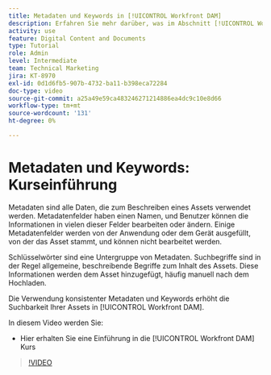 ```yaml
---
title: Metadaten und Keywords in [!UICONTROL Workfront DAM]
description: Erfahren Sie mehr darüber, was im Abschnitt [!UICONTROL Workfront DAM] Administrator, Teil 2 Metadaten- und Keywords-Kurs.
activity: use
feature: Digital Content and Documents
type: Tutorial
role: Admin
level: Intermediate
team: Technical Marketing
jira: KT-8970
exl-id: 0d1d6fb5-907b-4732-ba11-b398eca72284
doc-type: video
source-git-commit: a25a49e59ca483246271214886ea4dc9c10e8d66
workflow-type: tm+mt
source-wordcount: '131'
ht-degree: 0%

---
```


# Metadaten und Keywords: Kurseinführung

Metadaten sind alle Daten, die zum Beschreiben eines Assets verwendet werden. Metadatenfelder haben einen Namen, und Benutzer können die Informationen in vielen dieser Felder bearbeiten oder ändern. Einige Metadatenfelder werden von der Anwendung oder dem Gerät ausgefüllt, von der das Asset stammt, und können nicht bearbeitet werden.

Schlüsselwörter sind eine Untergruppe von Metadaten. Suchbegriffe sind in der Regel allgemeine, beschreibende Begriffe zum Inhalt des Assets. Diese Informationen werden dem Asset hinzugefügt, häufig manuell nach dem Hochladen.

Die Verwendung konsistenter Metadaten und Keywords erhöht die Suchbarkeit Ihrer Assets in [!UICONTROL Workfront DAM].

In diesem Video werden Sie:

* Hier erhalten Sie eine Einführung in die [!UICONTROL Workfront DAM] Kurs

>[!VIDEO](https://video.tv.adobe.com/v/335233/?quality=12&learn=on)
